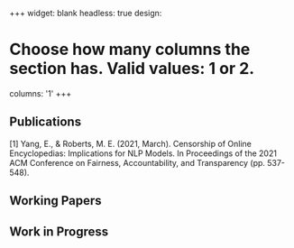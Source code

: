 +++
widget: blank
headless: true
design:
  # Choose how many columns the section has. Valid values: 1 or 2.
  columns: '1'
+++

## Publications

[1] Yang, E., & Roberts, M. E. (2021, March). Censorship of Online Encyclopedias: Implications for NLP Models. In Proceedings of the 2021 ACM Conference on Fairness, Accountability, and Transparency (pp. 537-548).

## Working Papers


## Work in Progress
